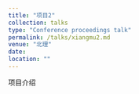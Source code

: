```yaml
---
title: "项目2"
collection: talks
type: "Conference proceedings talk"
permalink: /talks/xiangmu2.md
venue: "北理"
date: 
location: ""
---
```


项目介绍
